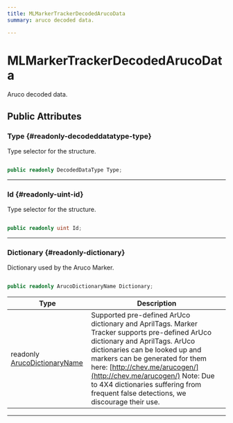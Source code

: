 ```yaml
---
title: MLMarkerTrackerDecodedArucoData
summary: aruco decoded data. 

---
```


# MLMarkerTrackerDecodedArucoData




Aruco decoded data.   





## Public Attributes

### Type {#readonly-decodeddatatype-type}

Type selector for the structure. 

```csharp

public readonly DecodedDataType Type;

```






-----------

### Id {#readonly-uint-id}

Type selector for the structure. 

```csharp

public readonly uint Id;

```






-----------

### Dictionary {#readonly-dictionary}

Dictionary used by the Aruco Marker. 

```csharp

public readonly ArucoDictionaryName Dictionary;

```

| Type | Description  | 
|--|--|
| readonly [ArucoDictionaryName](/unity-api/api/UnityEngine.XR.MagicLeap/MLMarkerTracker/UnityEngine.XR.MagicLeap.MLMarkerTracker.md#enums-arucodictionaryname) | Supported pre-defined ArUco dictionary and AprilTags. Marker Tracker supports pre-defined ArUco dictionary and AprilTags. ArUco dictionaries can be looked up and markers can be generated for them here: [http://chev.me/arucogen/](http://chev.me/arucogen/) Note: Due to 4X4 dictionaries suffering from frequent false detections, we discourage their use.  |





-----------

